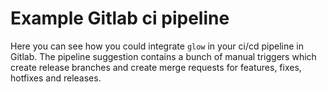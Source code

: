 # Example Gitlab ci pipeline

Here you can see how you could integrate `glow` in your ci/cd pipeline in Gitlab. The pipeline suggestion contains a bunch of manual triggers which create release branches and create merge requests for features, fixes, hotfixes and releases.